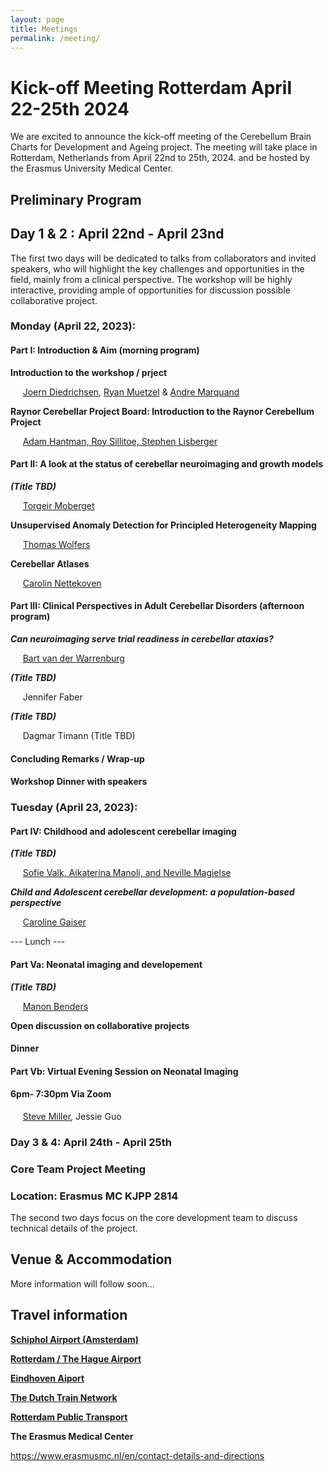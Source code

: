 ```yaml
---
layout: page
title: Meetings
permalink: /meeting/
---
```


# Kick-off Meeting Rotterdam April 22-25th 2024

We are excited to announce the kick-off meeting of the Cerebellum Brain Charts for Development and Ageing project. The meeting will take place in Rotterdam, Netherlands from April 22nd to 25th, 2024. and be hosted by the Erasmus University Medical Center.

## Preliminary Program

## Day 1 & 2 : April 22nd - April 23nd
The first two days will be dedicated to talks from collaborators and invited speakers, who will highlight the key challenges and opportunities in the field, mainly from a clinical perspective. The workshop will be highly interactive, providing ample of opportunities for discussion possible collaborative project.


### Monday (April 22, 2023):
#### Part I: Introduction & Aim (morning program)

**Introduction to the workshop / prject** 

&nbsp;&nbsp;&nbsp;&nbsp; [Joern Diedrichsen](https://diedrichsenlab.org), [Ryan Muetzel](https://ipni.nl/people/) & [Andre Marquand](https://www.ru.nl/en/people/marquand-a)

**Raynor Cerebellar Project Board: Introduction to the Raynor Cerebellum Project** 

&nbsp;&nbsp;&nbsp;&nbsp; [Adam Hantman, Roy Sillitoe, Stephen Lisberger](https://raynorcerebellumproject.org/our-team-2/)


#### Part II: A look at the status of cerebellar neuroimaging and growth models


***(Title TBD)***

&nbsp;&nbsp;&nbsp;&nbsp; [Torgeir Moberget](https://ous-research.no/home/brain-plasticity/Group+members/17879)


**Unsupervised Anomaly Detection for Principled Heterogeneity Mapping**

&nbsp;&nbsp;&nbsp;&nbsp; [Thomas Wolfers](https://www.thomaswolfers.com)


**Cerebellar Atlases** 

&nbsp;&nbsp;&nbsp;&nbsp; [Carolin Nettekoven](https://www.caroline-nettekoven.com)


#### Part III: Clinical Perspectives in Adult Cerebellar Disorders (afternoon program)


***Can neuroimaging serve trial readiness in cerebellar ataxias?***


&nbsp;&nbsp;&nbsp;&nbsp; [Bart van der Warrenburg](https://www.radboudumc.nl/en/news/2020/a-personal-glimpse-of-bart-van-de-warrenburg) 


***(Title TBD)***

&nbsp;&nbsp;&nbsp;&nbsp; Jennifer Faber


***(Title TBD)***

&nbsp;&nbsp;&nbsp;&nbsp; Dagmar Timann  (Title TBD)

#### Concluding Remarks / Wrap-up

#### Workshop Dinner with speakers

### Tuesday (April 23, 2023):
#### Part IV: Childhood and adolescent cerebellar imaging

***(Title TBD)***


&nbsp;&nbsp;&nbsp;&nbsp;  [Sofie Valk, Aikaterina Manoli, and Neville Magielse](https://cng-lab.github.io)

***Child and Adolescent cerebellar development: a population-based perspective***

&nbsp;&nbsp;&nbsp;&nbsp;  [Caroline Gaiser](https://neuro.nl/person/Carolin-Gaiser)


--- Lunch ---
#### Part Va: Neonatal imaging and developement 

***(Title TBD)***

&nbsp;&nbsp;&nbsp;&nbsp; [Manon Benders](https://www.umcutrecht.nl/en/research/researchers/benders-manon-mjnl)

**Open discussion on collaborative projects**

#### Dinner

#### Part Vb: Virtual Evening Session on Neonatal Imaging 
#### 6pm- 7:30pm Via Zoom

&nbsp;&nbsp;&nbsp;&nbsp; [Steve Miller](https://www.sickkids.ca/en/staff/m/steven-miller/), Jessie Guo    


### Day 3 & 4: April 24th - April 25th
### Core Team Project Meeting
### Location: Erasmus MC KJPP 2814
The second two days focus on the core development team to discuss technical details of the project.

## Venue & Accommodation

More information will follow soon...

## Travel information

[**Schiphol Airport (Amsterdam)**](https://www.schiphol.nl/en)



[**Rotterdam / The Hague Airport**](https://www.rotterdamthehagueairport.nl/parkeren/?gclid=CjwKCAiAq4KuBhA6EiwArMAw1NErmZv2rgImTr3OkDzulnqIjLc2JmIDeAf4cbkKjtW0qmjcmj20vxoCjdYQAvD_BwE)


[**Eindhoven Aiport**](https://www.eindhovenairport.nl/en)

[**The Dutch Train Network**](https://www.ns.nl/en)

[**Rotterdam Public Transport**](https://9292.nl/en)

**The Erasmus Medical Center**

https://www.erasmusmc.nl/en/contact-details-and-directions


<DIRECTIONS> 



